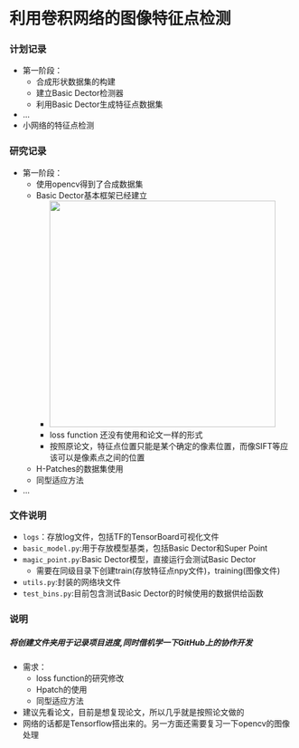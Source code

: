 # 利用卷积网络的图像特征点检测

### 计划记录

- 第一阶段：
	- 合成形状数据集的构建
	- 建立Basic Dector检测器
	- 利用Basic Dector生成特征点数据集
- ...
- 小网络的特征点检测

### 研究记录
- 第一阶段：
	- 使用opencv得到了合成数据集
	- Basic Dector基本框架已经建立
		- <image src='net.png' width='400px'>
		- loss function 还没有使用和论文一样的形式
		- 按照原论文，特征点位置只能是某个确定的像素位置，而像SIFT等应该可以是像素点之间的位置
	- H-Patches的数据集使用
	- 同型适应方法
- ...

### 文件说明
- `logs`：存放log文件，包括TF的TensorBoard可视化文件
- `basic_model.py`:用于存放模型基类，包括Basic Dector和Super Point
- `magic_point.py`:Basic Dector模型，直接运行会测试Basic Dector
	- 需要在同级目录下创建train(存放特征点npy文件)，training(图像文件)
- `utils.py`:封装的网络块文件
- `test_bins.py`:目前包含测试Basic Dector的时候使用的数据供给函数

### 说明
##### 将创建文件夹用于记录项目进度,同时借机学一下GitHub上的协作开发
- 需求：
	- loss function的研究修改
	- Hpatch的使用
	- 同型适应方法
- 建议先看论文，目前是想复现论文，所以几乎就是按照论文做的
- 网络的话都是Tensorflow搭出来的。另一方面还需要复习一下opencv的图像处理
